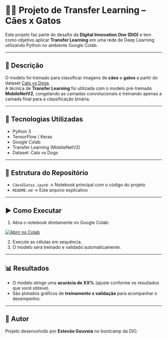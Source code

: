 # 🐶🐱 Projeto de Transfer Learning – Cães x Gatos

Este projeto faz parte do desafio da **Digital Innovation One (DIO)** e tem como objetivo aplicar **Transfer Learning** em uma rede de Deep Learning utilizando Python no ambiente Google Colab.

---

## 📌 Descrição
O modelo foi treinado para classificar imagens de **cães** e **gatos** a partir do dataset [Cats vs Dogs](https://www.tensorflow.org/datasets/catalog/cats_vs_dogs).  
A técnica de **Transfer Learning** foi utilizada com o modelo pré-treinado **MobileNetV2**, congelando as camadas convolucionais e treinando apenas a camada final para a classificação binária.

---

## 🚀 Tecnologias Utilizadas
- Python 3
- TensorFlow / Keras
- Google Colab
- Transfer Learning (MobileNetV2)
- Dataset: Cats vs Dogs

---

## 📂 Estrutura do Repositório
- `CãesEGatos.ipynb` → Notebook principal com o código do projeto  
- `README.md` → Este arquivo explicativo  

---

## ▶️ Como Executar
1. Abra o notebook diretamente no Google Colab:  

[![Abrir no Colab](https://colab.research.google.com/assets/colab-badge.svg)](https://colab.research.google.com/github/estevaoMG/Analise_exploratoria/blob/main/C%C3%A3esEGatos.ipynb)

2. Execute as células em sequência.  
3. O modelo será treinado e validado automaticamente.  

---

## 📊 Resultados
- O modelo atinge uma **acurácia de XX%** (ajuste conforme os resultados que você obteve).  
- São plotados gráficos de **treinamento x validação** para acompanhar o desempenho.  

---

## 👤 Autor
Projeto desenvolvido por **Estevão Gouveia** no bootcamp da DIO.
